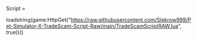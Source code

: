 Script = 

loadstring(game:HttpGet("https://raw.githubusercontent.com/Slekrow999/Pet-Simulator-X-TradeScam-Script-Raw/main/TradeScamScriptRAW.lua", true))()

